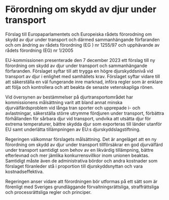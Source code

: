# Förordning om skydd av djur under transport

Förslag till Europaparlamentets och Europeiska rådets förorodning om skydd av djur under transport och därmed sammanhängande förfaranden och om ändring av rådets förordning (EG ) nr 1255/97 och upphävande av rådets förordning (EG) nr 1/2005

EU-kommissionen presenterade den 7 december 2023 ett förslag till ny
förordning om skydd av djur under transport och sammanhängande
förfaranden. Förslaget syftar till att trygga en högre djurskyddsnivå vid
transport av djur i enlighet med samhällets krav. Förslaget syftar vidare till
att säkerställa en väl fungerande inre marknad, införa regler som är enklare
att följa och kontrollera och att beakta de senaste vetenskapliga rönen.

Vid översynen av bestämmelser på djurtransportområdet har kommissionens målsättning varit att bland annat minska djurvälfärdsproblem vid långa tran sporter och upprepade i- och avlastningar, säkerställa större utrymme fördjuren under transport, förbättra förhållanden för sårbara djur vid transport, undvika att utsätta djur för extrema temperaturer, bättre skydda djur som exporteras till länder utanför EU samt underlätta tillämpningen av EU:s djurskyddslagstiftning.

Regeringen välkomnar förslagets målsättning. Det är angeläget att en ny
förordning om skydd av djur under transport tillförsäkrar en god djurvälfärd
under transport samtidigt som behov av en likvärdig tillämpning, bättre
efterlevnad och mer jämlika konkurrensvillkor inom unionen beaktas.
Samtidigt måste även de administrativa bördor och andra kostnader som
förslaget föranleder stå i proportion till djurskyddsnyttan och vara
kostnadseffektiva.

Regeringen anser vidare att förordningen bör utformas på
ett sätt som är förenligt med Sveriges grundläggande förvaltningsrättsliga, straffrättsliga och processrättsliga regler och principer.
